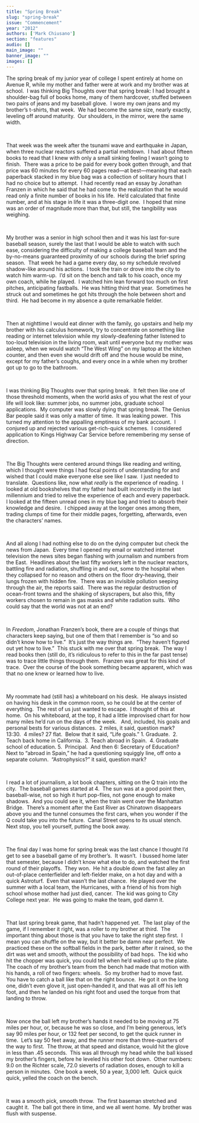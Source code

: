 ```yaml
---
title: "Spring Break"
slug: "spring-break"
issue: "Commencement"
year: "2012"
authors: ['Mark Chiusano']
section: "features"
audio: []
main_image: ""
banner_image: ""
images: []
---
```

The spring break of my junior year of college I spent entirely at home on Avenue R, while my mother and father were at work and my brother was at school.  I was thinking Big Thoughts over that spring break: I had brought a shoulder-bag full of books home, many of them hardcover, stuffed between two pairs of jeans and my baseball glove.  I wore my own jeans and my brother’s t-shirts, that week.  We had become the same size, nearly exactly, leveling off around maturity.  Our shoulders, in the mirror, were the same width. 

  

 That week was the week after the tsunami wave and earthquake in Japan, when three nuclear reactors suffered a partial meltdown.  I had about fifteen books to read that I knew with only a small sinking feeling I wasn’t going to finish.  There was a price to be paid for every book gotten through, and that price was 60 minutes for every 60 pages read—at best—meaning that each paperback stacked in my blue bag was a collection of solitary hours that I had no choice but to attempt.  I had recently read an essay by Jonathan Franzen in which he said that he had come to the realization that he would read only a finite number of books in his life.  He’d calculated that finite number, and at his stage in life it was a three-digit one.  I hoped that mine was an order of magnitude more than that, but still, the tangibility was weighing. 

  

 My brother was a senior in high school then and it was his last for-sure baseball season, surely the last that I would be able to watch with such ease, considering the difficulty of making a college baseball team and the by-no-means guaranteed proximity of our schools during the brief spring season.  That week he had a game every day, so my schedule revolved shadow-like around his actions.  I took the train or drove into the city to watch him warm-up.  I’d sit on the bench and talk to his coach, once my own coach, while he played.  I watched him lean forward too much on first pitches, anticipating fastballs.  He was hitting third that year.  Sometimes he struck out and sometimes he got hits through the hole between short and third.  He had become in my absence a quite remarkable fielder. 

  

 Then at nighttime I would eat dinner with the family, go upstairs and help my brother with his calculus homework, try to concentrate on something like reading or internet television while my slowly-deafening father listened to too-loud television in the living room, wait until everyone but my mother was asleep, when we would watch “The West Wing” on my laptop at the kitchen counter, and then even she would drift off and the house would be mine, except for my father’s coughs, and every once in a while when my brother got up to go to the bathroom. 

  

 I was thinking Big Thoughts over that spring break.  It felt then like one of those threshold moments, when the world asks of you what the rest of your life will look like: summer jobs, no summer jobs, graduate school applications.  My computer was slowly dying that spring break. The Genius Bar people said it was only a matter of time.  It was leaking power.  This turned my attention to the appalling emptiness of my bank account.  I conjured up and rejected various get-rich-quick schemes.  I considered application to Kings Highway Car Service before remembering my sense of direction. 

  

 The Big Thoughts were centered around things like reading and writing, which I thought were things I had focal points of understanding for and wished that I could make everyone else see like I saw.  I just needed to translate.  Questions like, now what *really* is the experience of reading.  I looked at old bookshelves that my father had built incorrectly in the last millennium and tried to relive the experience of each and every paperback.  I looked at the fifteen unread ones in my blue bag and tried to absorb their knowledge and desire.  I chipped away at the longer ones among them, trading clumps of time for their middle pages, forgetting, afterwards, even the characters’ names.  

  

 And all along I had nothing else to do on the dying computer but check the news from Japan.  Every time I opened my email or watched internet television the news sites began flashing with journalism and numbers from the East.  Headlines about the last fifty workers left in the nuclear reactors, battling fire and radiation, shuffling in and out, some to the hospital when they collapsed for no reason and others on the floor dry-heaving, their lungs frozen with hidden fire.  There was an invisible pollution seeping through the air, the reports said.  There was the regular destruction of ocean-front towns and the shaking of skyscrapers, but also this, fifty workers chosen to remain in gas masks and white radiation suits.  Who could say that the world was not at an end?

  

 In *Freedom*, Jonathan Franzen’s book, there are a couple of things that characters keep saying, but one of them that I remember is “so and so didn’t know how to live.”  It’s just the way things are.  “They haven’t figured out yet how to live.”  This stuck with me over that spring break.  The way I read books then (still do, it’s ridiculous to refer to this in the far past tense) was to trace little things through them.  Franzen was great for this kind of trace.  Over the course of the book something became apparent, which was that no one knew or learned how to live. 

  

 My roommate had (still has) a whiteboard on his desk.  He always insisted on having his desk in the common room, so he could be at the center of everything.  The rest of us just wanted to escape.  I thought of this at home.  On his whiteboard, at the top, it had a little improvised chart for how many miles he’d run on the days of the week.   And, included, his goals and personal bests for various distances.  2 miles, it said, question mark?  13:30.  4 miles? 27 flat.  Below that it said, “Life goals.” 1. Graduate.  2. Teach back home in California.  3. Teach abroad in Spain.  4. Graduate school of education. 5.  Principal.  And then 6: Secretary of Education?  Next to “abroad in Spain,” he had a questioning squiggly line, off onto a separate column.  “Astrophysics?” it said, question mark?

  

 I read a lot of journalism, a lot book chapters, sitting on the Q train into the city.  The baseball games started at 4.  The sun was at a good point then, baseball-wise, not so high it hurt pop-flies, not gone enough to make shadows.  And you could see it, when the train went over the Manhattan Bridge.  There’s a moment after the East River as Chinatown disappears above you and the tunnel consumes the first cars, when you wonder if the Q could take you into the future.  Canal Street opens to its usual stench.  Next stop, you tell yourself, putting the book away.

  

 The final day I was home for spring break was the last chance I thought I’d get to see a baseball game of my brother’s.  It wasn’t.  I bussed home later that semester, because I didn’t know what else to do, and watched the first round of their playoffs.  They won.  He hit a double down the fast alley an out-of-place centerfielder and left-fielder make, on a hot day and with a quick Astroturf.  Even that wasn’t the last chance.  He played over the summer with a local team, the Hurricanes, with a friend of his from high school whose mother had just died, cancer.  The kid was going to City College next year.  He was going to make the team, god damn it. 

  

 That last spring break game, that hadn’t happened yet.  The last play of the game, if I remember it right, was a roller to my brother at third.  The important thing about those is that you have to take the right step first.  I mean you can shuffle on the way, but it better be damn near perfect.  We practiced these on the softball fields in the park, better after it rained, so the dirt was wet and smooth, without the possibility of bad hops.  The kid who hit the chopper was quick, you could tell when he’d walked up to the plate.  The coach of my brother’s team from the bench had made that motion with his hands, a roll of two fingers: wheels.  So my brother had to move fast.  You have to catch a ball like that on the right bounce.  He got it on the long one, didn’t even glove it, just open-handed it, and that was all off his left foot, and then he landed on his right foot and used the torque from that landing to throw.

  

 Now once the ball left my brother’s hands it needed to be moving at 75 miles per hour, or, because he was so close, and I’m being generous, let’s say 90 miles per hour, or 132 feet per second, to get the quick runner in time.  Let’s say 50 feet away, and the runner more than three-quarters of the way to first.  The throw, at that speed and distance, would hit the glove in less than .45 seconds.  This was all through my head while the ball kissed my brother’s fingers, before he leveled his other foot down.  Other numbers: 9.0 on the Richter scale, 72.0 sieverts of radiation doses, enough to kill a person in minutes.  One book a week, 50 a year, 3,000 left.  Quick quick quick, yelled the coach on the bench.

  

 It was a smooth pick, smooth throw.  The first baseman stretched and caught it.  The ball got there in time, and we all went home.  My brother was flush with suspense.  

